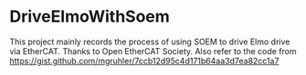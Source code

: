 # DriveElmoWithSoem
This project mainly records the process of using SOEM to drive Elmo drive via EtherCAT. 
Thanks to Open EtherCAT Society. 
Also refer to the code from https://gist.github.com/mgruhler/7ccb12d95c4d171b64aa3d7ea82cc1a7
